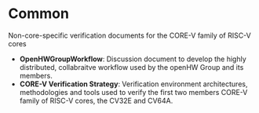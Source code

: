 # Common 
Non-core-specific verification documents for the CORE-V family of RISC-V cores
* **OpenHWGroupWorkflow**: Discussion document to develop the highly distributed, collabraitve workflow used by the openHW Group and its members.
* **CORE-V Verification Strategy**: Verification environment architectures, methodologies and tools used to verify the first two members CORE-V family of RISC-V cores, the CV32E and CV64A.

